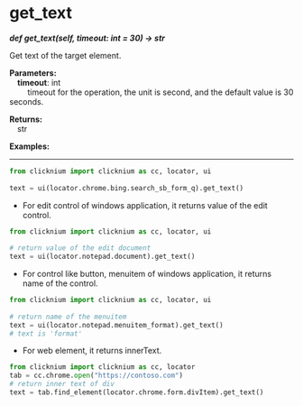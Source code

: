 # get_text
***def get_text(self, timeout: int = 30) -> str***  

Get text of the target element.

**Parameters:**    
    &emsp;**timeout**: int  
        &emsp;&emsp; timeout for the operation, the unit is second, and the default value is 30 seconds. 

**Returns:**  
    &emsp;str

**Examples:**
***
```python
from clicknium import clicknium as cc, locator, ui
    
text = ui(locator.chrome.bing.search_sb_form_q).get_text()
```

- For edit control of windows application, it returns value of the edit control.
```python
from clicknium import clicknium as cc, locator, ui
    
# return value of the edit document
text = ui(locator.notepad.document).get_text()
```

- For control like button, menuitem of windows application, it returns name of the control.
```python
from clicknium import clicknium as cc, locator, ui
    
# return name of the menuitem
text = ui(locator.notepad.menuitem_format).get_text()
# text is 'format'
```

- For web element, it returns innerText.
```python
from clicknium import clicknium as cc, locator
tab = cc.chrome.open("https://contoso.com")
# return inner text of div
text = tab.find_element(locator.chrome.form.divItem).get_text()
```